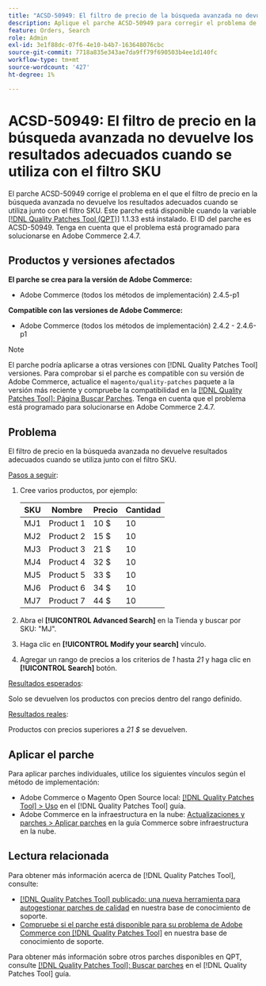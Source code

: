 ```yaml
---
title: "ACSD-50949: El filtro de precio de la búsqueda avanzada no devuelve los resultados adecuados cuando se utiliza junto con el filtro SKU"
description: Aplique el parche ACSD-50949 para corregir el problema de Adobe Commerce en el que el filtro de precio en la búsqueda avanzada no devuelve los resultados adecuados cuando se utiliza junto con el filtro SKU.
feature: Orders, Search
role: Admin
exl-id: 3e1f88dc-07f6-4e10-b4b7-163648076cbc
source-git-commit: 7718a835e343ae7da9ff79f690503b4ee1d140fc
workflow-type: tm+mt
source-wordcount: '427'
ht-degree: 1%

---
```


# ACSD-50949: El filtro de precio en la búsqueda avanzada no devuelve los resultados adecuados cuando se utiliza con el filtro SKU

El parche ACSD-50949 corrige el problema en el que el filtro de precio en la búsqueda avanzada no devuelve los resultados adecuados cuando se utiliza junto con el filtro SKU. Este parche está disponible cuando la variable [[!DNL Quality Patches Tool (QPT)]](/help/announcements/adobe-commerce-announcements/magento-quality-patches-released-new-tool-to-self-serve-quality-patches.md) 1.1.33 está instalado. El ID del parche es ACSD-50949. Tenga en cuenta que el problema está programado para solucionarse en Adobe Commerce 2.4.7.

## Productos y versiones afectados

**El parche se crea para la versión de Adobe Commerce:**

* Adobe Commerce (todos los métodos de implementación) 2.4.5-p1

**Compatible con las versiones de Adobe Commerce:**

* Adobe Commerce (todos los métodos de implementación) 2.4.2 - 2.4.6-p1

>[!NOTE]
>
>El parche podría aplicarse a otras versiones con [!DNL Quality Patches Tool] versiones. Para comprobar si el parche es compatible con su versión de Adobe Commerce, actualice el `magento/quality-patches` paquete a la versión más reciente y compruebe la compatibilidad en la [[!DNL Quality Patches Tool]: Página Buscar Parches](<https://experienceleague.adobe.com/tools/commerce-quality-patches/index.html>). Tenga en cuenta que el problema está programado para solucionarse en Adobe Commerce 2.4.7.

## Problema

El filtro de precio en la búsqueda avanzada no devuelve resultados adecuados cuando se utiliza junto con el filtro SKU.

<u>Pasos a seguir</u>:

1. Cree varios productos, por ejemplo:

   | SKU | Nombre | Precio | Cantidad |
   |-----|-----------|-------|----------|
   | MJ1 | Product 1 | 10 $ | 10 |
   | MJ2 | Product 2 | 15 $ | 10 |
   | MJ3 | Product 3 | 21 $ | 10 |
   | MJ4 | Product 4 | 32 $ | 10 |
   | MJ5 | Product 5 | 33 $ | 10 |
   | MJ6 | Product 6 | 34 $ | 10 |
   | MJ7 | Product 7 | 44 $ | 10 |

1. Abra el **[!UICONTROL Advanced Search]** en la Tienda y buscar por SKU: &quot;MJ&quot;.
1. Haga clic en **[!UICONTROL Modify your search]** vínculo.
1. Agregar un rango de precios a los criterios de *1* hasta *21* y haga clic en **[!UICONTROL Search]** botón.

<u>Resultados esperados</u>:

Solo se devuelven los productos con precios dentro del rango definido.

<u>Resultados reales</u>:

Productos con precios superiores a *21 $* se devuelven.

## Aplicar el parche

Para aplicar parches individuales, utilice los siguientes vínculos según el método de implementación:

* Adobe Commerce o Magento Open Source local: [[!DNL Quality Patches Tool] > Uso](<https://experienceleague.adobe.com/docs/commerce-operations/tools/quality-patches-tool/usage.html>) en el [!DNL Quality Patches Tool] guía.
* Adobe Commerce en la infraestructura en la nube: [Actualizaciones y parches > Aplicar parches](https://experienceleague.adobe.com/docs/commerce-cloud-service/user-guide/develop/upgrade/apply-patches.html) en la guía Commerce sobre infraestructura en la nube.

## Lectura relacionada

Para obtener más información acerca de [!DNL Quality Patches Tool], consulte:

* [[!DNL Quality Patches Tool] publicado: una nueva herramienta para autogestionar parches de calidad](/help/announcements/adobe-commerce-announcements/magento-quality-patches-released-new-tool-to-self-serve-quality-patches.md) en nuestra base de conocimiento de soporte.
* [Compruebe si el parche está disponible para su problema de Adobe Commerce con [!DNL Quality Patches Tool]](/help/support-tools/patches-available-in-qpt-tool/check-patch-for-magento-issue-with-magento-quality-patches.md) en nuestra base de conocimiento de soporte.

Para obtener más información sobre otros parches disponibles en QPT, consulte [[!DNL Quality Patches Tool]: Buscar parches](<https://experienceleague.adobe.com/tools/commerce-quality-patches/index.html>) en el [!DNL Quality Patches Tool] guía.
